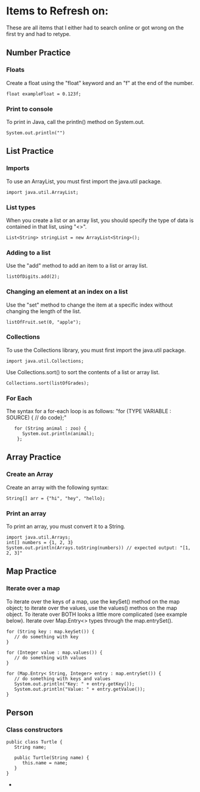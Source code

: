 # Items to Refresh on:

These are all items that I either had to search online or got wrong on the first try and had to retype.

## Number Practice
### Floats
Create a float using the "float" keyword and an "f" at the end of the number.
```
float exampleFloat = 0.123f;
```
### Print to console
To print in Java, call the println() method on System.out.
```
System.out.println("")
```

## List Practice
### Imports
To use an ArrayList, you must first import the java.util package.
```
import java.util.ArrayList;
```
### List types
When you create a list or an array list, you should specify the type of data is contained in that list, using "<>".
```
List<String> stringList = new ArrayList<String>();
```
### Adding to a list
Use the "add" method to add an item to a list or array list.
```
listOfDigits.add(2);
```
### Changing an element at an index on a list
Use the "set" method to change the item at a specific index without changing the length of the list.
```
listOfFruit.set(0, "apple");
```
### Collections
To use the Collections library, you must first import the java.util package.
```
import java.util.Collections;
```
Use Collections.sort() to sort the contents of a list or array list.
```
Collections.sort(listOfGrades);
```
### For Each
The syntax for a for-each loop is as follows: "for (TYPE VARIABLE : SOURCE) { // do code};"
```
   for (String animal : zoo) {
      System.out.println(animal);
    };
```
## Array Practice
### Create an Array
Create an array with the following syntax:
```
String[] arr = {"hi", "hey", "hello};
```
### Print an array
To print an array, you must convert it to a String.
```
import java.util.Arrays;
int[] numbers = {1, 2, 3}
System.out.println(Arrays.toString(numbers)) // expected output: "[1, 2, 3]"
```
## Map Practice
### Iterate over a map
To iterate over the keys of a map, use the keySet() method on the map object; to iterate over the values, use the values() methos on the map object. To iterate over BOTH looks a little more complicated (see example below). Iterate over Map.Entry<> types through the map.entrySet().
```
for (String key : map.keySet()) {
   // do something with key
}

for (Integer value : map.values()) {
   // do something with values
}

for (Map.Entry< String, Integer> entry : map.entrySet()) {
   // do something with keys and values
   System.out.println("Key: " + entry.getKey());
   System.out.println("Value: " + entry.getValue());
}
```
## Person
### Class constructors
```
public class Turtle {
   String name;

   public Turtle(String name) {
      this.name = name;
   }
}
```
- 